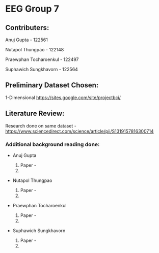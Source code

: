 # EEG Group 7
## Contributers:
Anuj Gupta - 122561

Nutapol Thungpao - 122148

Praewphan Tocharoenkul - 122497

Suphawich Sungkhavorn - 122564
## Preliminary Dataset Chosen:
1-Dimensional https://sites.google.com/site/projectbci/
## Literature Review:
Research done on same dataset - https://www.sciencedirect.com/science/article/pii/S1319157816300714

### Additional background reading done:
- Anuj Gupta 
  1. Paper - 
  2. 

- Nutapol Thungpao
  1. Paper -  
  2. 
  
- Praewphan Tocharoenkul
  1. Paper - 
  2. 
  
- Suphawich Sungkhavorn
  1. Paper - 
  2. 
